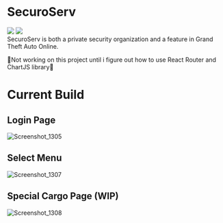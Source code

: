 # SecuroServ
<img src="https://img.shields.io/badge/development-phase-brightgreen"> <img src="https://img.shields.io/badge/version-1.0-brightgreen"> <br>
SecuroServ is both a private security organization and a feature in Grand Theft Auto Online.

🚧Not working on this project until i figure out how to use React Router and ChartJS library🚧

<h1>Current Build</h1>

<h2>Login Page</h2>

![Screenshot_1305](https://user-images.githubusercontent.com/84463361/228003605-309a6229-d51c-4d10-91d3-453f7ca3559d.png)

<h2>Select Menu</h2>

![Screenshot_1307](https://user-images.githubusercontent.com/84463361/228023879-708743d5-dd26-4a06-9f98-703580d085da.png)

<h2>Special Cargo Page (WIP)</h2>

![Screenshot_1308](https://user-images.githubusercontent.com/84463361/228280004-354fe91e-d33a-44fd-bac2-d29f9d93fe45.png)

